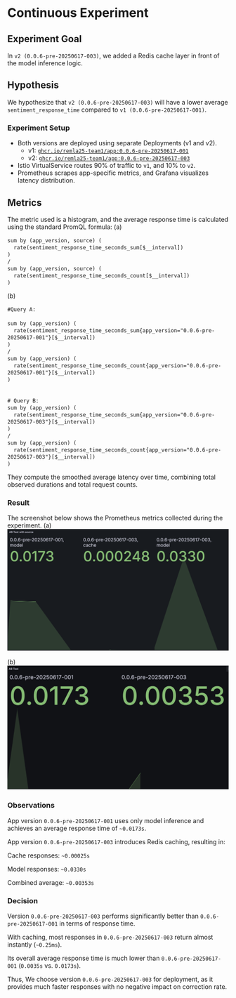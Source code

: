 # Continuous Experiment

## Experiment Goal
In `v2 (0.0.6-pre-20250617-003)`, we added a Redis cache layer in front of the model inference logic.

## Hypothesis
We hypothesize that `v2 (0.0.6-pre-20250617-003)` will have a lower average `sentiment_response_time` compared to `v1 (0.0.6-pre-20250617-001)`.

### Experiment Setup
- Both versions are deployed using separate Deployments (v1 and v2).
    - v1: [`ghcr.io/remla25-team1/app:0.0.6-pre-20250617-001`](https://github.com/remla25-team1/app/releases/tag/v0.0.6-pre-20250617-001)
    - v2: [`ghcr.io/remla25-team1/app:0.0.6-pre-20250617-003`](https://github.com/remla25-team1/app/releases/tag/v0.0.6-pre-20250602-003)
- Istio VirtualService routes 90% of traffic to `v1`, and 10% to `v2`.
- Prometheus scrapes app-specific metrics, and Grafana visualizes latency distribution.


## Metrics
The metric used is a histogram, and the average response time is calculated using the standard PromQL formula:
(a)
```
sum by (app_version, source) (
  rate(sentiment_response_time_seconds_sum[$__interval])
)
/
sum by (app_version, source) (
  rate(sentiment_response_time_seconds_count[$__interval])
)
```

(b)
```
#Query A:

sum by (app_version) (
  rate(sentiment_response_time_seconds_sum{app_version="0.0.6-pre-20250617-001"}[$__interval])
)
/
sum by (app_version) (
  rate(sentiment_response_time_seconds_count{app_version="0.0.6-pre-20250617-001"}[$__interval])
)


# Query B:
sum by (app_version) (
  rate(sentiment_response_time_seconds_sum{app_version="0.0.6-pre-20250617-003"}[$__interval])
)
/
sum by (app_version) (
  rate(sentiment_response_time_seconds_count{app_version="0.0.6-pre-20250617-003"}[$__interval])
)

```

They compute the smoothed average latency over time, combining total observed durations and total request counts.

### Result
The screenshot below shows the Prometheus metrics collected during the experiment. 
(a)
![ABtest1](images/AB_test_1.png)

(b)
![ABtest2](images/AB_test_2.png)

### Observations
App version `0.0.6-pre-20250617-001` uses only model inference and achieves an average response time of `~0.0173s`.

App version `0.0.6-pre-20250617-003` introduces Redis caching, resulting in:

Cache responses: `~0.00025s`

Model responses: `~0.0330s`

Combined average: `~0.00353s`



### Decision
Version `0.0.6-pre-20250617-003` performs significantly better than `0.0.6-pre-20250617-001` in terms of response time.

With caching, most responses in `0.0.6-pre-20250617-003` return almost instantly (`~0.25ms`).

Its overall average response time is much lower than `0.0.6-pre-20250617-001` (`0.0035s` vs. `0.0173s`).

Thus, We choose version `0.0.6-pre-20250617-003` for deployment, as it provides much faster responses with no negative impact on correction rate.


